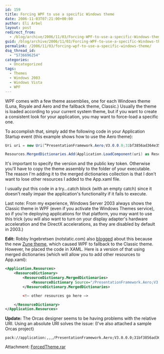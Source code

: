 ```yaml
---
id: 159
title: Forcing WPF to use a specific Windows theme
date: 2006-11-03T07:21:00+00:00
author: Eli Arbel
layout: post
redirect_from:
  - /blog/archive/2006/11/03/Forcing-WPF-to-use-a-specific-Windows-theme.aspx.html
guid: /blog/archive/2006/11/03/Forcing-WPF-to-use-a-specific-Windows-theme.aspx
permalink: /2006/11/03/forcing-wpf-to-use-a-specific-windows-theme/
dsq_thread_id:
  - "5736696254"
categories:
  - Uncategorized
tags:
  - Themes
  - Windows 2003
  - Windows Vista
  - WPF
---
```

WPF comes with a few theme assemblies, one for each Windows theme (Luna, Royale and Aero and the fallback theme, Classic.) Usually the theme is loaded according to your current system theme, but if you want to create a consistent look for your application, you may want to force-load a specific one. 

<!--more-->

To accomplish that, simply add the following code in your Application Startup event (this example shows how to use the Aero theme): 

```csharp
Uri uri = new Uri(“PresentationFramework.Aero;V3.0.0.0;31bf3856ad364e35;component\\themes/aero.normalcolor.xaml”, UriKind.Relative);

Resources.MergedDictionaries.Add(Application.LoadComponent(uri) as ResourceDictionary); 
```

It's important to specify the version and the public key token. Otherwise you'll have to copy the theme assembly to the folder of your executable. The reason I'm adding it to the merged dictionaries collection is that I don't want to lose other resources I added to the App.xaml file. 

I usually put this code in a try&hellip;catch block (with an empty catch) since it doesn't really impair the application's functionality if it fails to execute. 

Last note: From my experience, Windows Server 2003 always shows the Classic theme in WPF (even if you activate the Windows Themes service), so if you're deploying applications for that platform, you may want to use this trick (you will also want to turn on your display adapter's hardware acceleration and the DirectX accelerations, as they are disabled by default in 2003.)

**Edit:** Robby Ingebretsen (notstatic.com) also [blogged](http://notstatic.com/archives/56) about this because the new [Zune theme](http://go.microsoft.com/fwlink/?LinkID=75078), which caused WPF to fallback to the Classic theme. However, he placed the code in XAML. Here is a version of that using merged dictionaries (which will allow you to add other resources to App.xaml):


```xml
<Application.Resources>
    <ResourceDictionary>
        <ResourceDictionary.MergedDictionaries>
            <ResourceDictionary Source="/PresentationFramework.Aero;V3.0.0.0;31bf3856ad364e35;component\themes/aero.normalcolor.xaml" />
        </ResourceDictionary.MergedDictionaries>

        <!– other resources go here –>

    </ResourceDictionary>
</Application.Resources> 
```

**Update:** The Orcas designer seems to be having problems with the relative URI. Using an absolute URI solves the issue: (I've also attached a sample Orcas project)

```
pack://application:,,,/PresentationFramework.Aero;V3.0.0.0;31bf3856ad364e35;component\themes/aero.normalcolor.xaml
```

Attachment: <a href="https://arbel.net/attachments/ForcedTheme.rar">ForcedTheme.rar</a>
